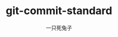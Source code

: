 ---
title: git-commit-standard
author: 一只死兔子
createTime: 2022-03-21 15:42
tags: 其他
online: false
---